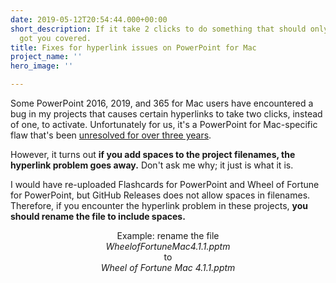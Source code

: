 ```yaml
---
date: 2019-05-12T20:54:44.000+00:00
short_description: If it take 2 clicks to do something that should only take 1, I
  got you covered.
title: Fixes for hyperlink issues on PowerPoint for Mac
project_name: ''
hero_image: ''

---
```

Some PowerPoint 2016, 2019, and 365 for Mac users have encountered a bug in my projects that causes certain hyperlinks to take two clicks, instead of one, to activate. Unfortunately for us, it's a PowerPoint for Mac-specific flaw that's been [unresolved for over three years](https://answers.microsoft.com/en-us/mac/forum/macoffice2016-macpowerpoint/hyperlink-problem-in-slideshow/a8fe275b-d8a7-473b-a81b-5f5a182107d9).

However, it turns out **if you add spaces to the project filenames, the hyperlink problem goes away.** Don't ask me why; it just is what it is.

I would have re-uploaded Flashcards for PowerPoint and Wheel of Fortune for PowerPoint, but GitHub Releases does not allow spaces in filenames. Therefore, if you encounter the hyperlink problem in these projects, **you should rename the file to include spaces.**

<p align="center">
  Example: rename the file<br/>
  <i>WheelofFortuneMac4.1.1.pptm</i><br/>
  to<br/>
  <i>Wheel of Fortune Mac 4.1.1.pptm</i>
</p>